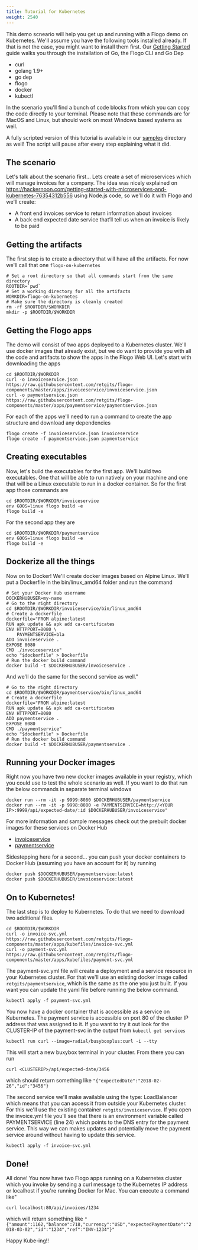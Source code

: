 ```yaml
---
title: Tutorial for Kubernetes
weight: 2540
---
```


This demo scneario will help you get up and running with a Flogo demo on Kubernetes. We'll assume you have the following tools installed already. If that is not the case, you might want to install them first. Our [Getting Started](../../../getting-started/getting-started-cli/) guide walks you through the installation of Go, the Flogo CLI and Go Dep

* curl
* golang 1.9+
* go dep
* flogo
* docker
* kubectl

In the scenario you'll find a bunch of code blocks from which you can copy the code directly to your terminal. Please note that these commands are for MacOS and Linux, but should work on most Windows based systems as well.

A fully scripted version of this tutorial is available in our [samples](https://github.com/TIBCOSoftware/flogo/tree/master/samples/kubernetes) directory as well! The script will pause after every step explaining what it did.

## The scenario
Let's talk about the scenario first... Lets create a set of microservices which will manage invoices for a company. The idea was nicely explained on https://hackernoon.com/getting-started-with-microservices-and-kubernetes-76354312b556 using Node.js code, so we'll do it with Flogo and we'll create:

* A front end invoices service to return information about invoices
* A back end expected date service that’ll tell us when an invoice is likely to be paid

## Getting the artifacts
The first step is to create a directory that will have all the artifacts. For now we'll call that one `flogo-on-kubernetes`

```
# Set a root directory so that all commands start from the same directory
ROOTDIR=`pwd`
# Set a working directory for all the artifacts
WORKDIR=flogo-on-kubernetes
# Make sure the directory is cleanly created
rm -rf $ROOTDIR/$WORKDIR
mkdir -p $ROOTDIR/$WORKDIR
```

## Getting the Flogo apps
The demo will consist of two apps deployed to a Kubernetes cluster. We'll use docker images that already exist, but we do want to provide you with all the code and artifacts to show the apps in the Flogo Web UI. Let's start with downloading the apps
```
cd $ROOTDIR/$WORKDIR
curl -o invoiceservice.json https://raw.githubusercontent.com/retgits/flogo-components/master/apps/invoiceservice/invoiceservice.json
curl -o paymentservice.json https://raw.githubusercontent.com/retgits/flogo-components/master/apps/paymentservice/paymentservice.json
```

For each of the apps we'll need to run a command to create the app structure and download any dependencies
```
flogo create -f invoiceservice.json invoiceservice
flogo create -f paymentservice.json paymentservice
```

## Creating executables
Now, let's build the executables for the first app. We'll build two executables. One that will be able to run natively on your machine and one that will be a Linux executable to run in a docker container. So for the first app those commands are
```
cd $ROOTDIR/$WORKDIR/invoiceservice
env GOOS=linux flogo build -e
flogo build -e
```

For the second app they are
```
cd $ROOTDIR/$WORKDIR/paymentservice
env GOOS=linux flogo build -e
flogo build -e
```

## Dockerize all the things
Now on to Docker! We'll create docker images based on Alpine Linux. We'll put a Dockerfile in the bin/linux_amd64 folder and run the command
```
# Set your Docker Hub username
DOCKERHUBUSER=my-name
# Go to the right directory
cd $ROOTDIR/$WORKDIR/invoiceservice/bin/linux_amd64
# Create a dockerfile
dockerfile="FROM alpine:latest
RUN apk update && apk add ca-certificates
ENV HTTPPORT=8080 \ 
    PAYMENTSERVICE=bla
ADD invoiceservice .
EXPOSE 8080
CMD ./invoiceservice"
echo "$dockerfile" > Dockerfile
# Run the docker build command
docker build -t $DOCKERHUBUSER/invoiceservice .
```

And we'll do the same for the second service as well."
```
# Go to the right directory
cd $ROOTDIR/$WORKDIR/paymentservice/bin/linux_amd64
# Create a dockerfile
dockerfile="FROM alpine:latest
RUN apk update && apk add ca-certificates
ENV HTTPPORT=8080
ADD paymentservice .
EXPOSE 8080
CMD ./paymentservice"
echo "$dockerfile" > Dockerfile
# Run the docker build command
docker build -t $DOCKERHUBUSER/paymentservice .
```

## Running your Docker images
Right now you have two new docker images available in your registry, which you could use to test the whole scenario as well. If you want to do that run the below commands in separate terminal windows
```
docker run --rm -it -p 9999:8080 $DOCKERHUBUSER/paymentservice
docker run --rm -it -p 9998:8080 -e PAYMENTSERVICE=http://<YOUR IP>:9999/api/expected-date/:id $DOCKERHUBUSER/invoiceservice"
```
For more information and sample messages check out the prebuilt docker images for these services on Docker Hub

* [invoiceservice](https://hub.docker.com/r/retgits/invoiceservice/)
* [paymentservice](https://hub.docker.com/r/retgits/paymentservice/)

Sidestepping here for a second... you can push your docker containers to Docker Hub (assuming you have an account for it) by running
```
docker push $DOCKERHUBUSER/paymentservice:latest
docker push $DOCKERHUBUSER/invoiceservice:latest
```

## On to Kubernetes!
The last step is to deploy to Kubernetes. To do that we need to download two additional files.
```
cd $ROOTDIR/$WORKDIR
curl -o invoice-svc.yml https://raw.githubusercontent.com/retgits/flogo-components/master/apps/kubefiles/invoice-svc.yml
curl -o payment-svc.yml https://raw.githubusercontent.com/retgits/flogo-components/master/apps/kubefiles/payment-svc.yml
```

The payment-svc.yml file will create a deployment and a service resource in your Kubernetes cluster. For that we'll use an existing docker image called `retgits/paymentservice`, which is the same as the one you just built. If you want you can update the yaml file before running the below command.
```
kubectl apply -f payment-svc.yml
```

You now have a docker container that is accessible as a service on Kubernetes. The payment service is accessible on port 80 of the cluster IP address that was assigned to it. If you want to try it out look for the CLUSTER-IP of the payment-svc in the output from `kubectl get services`
```
kubectl run curl --image=radial/busyboxplus:curl -i --tty
```
This will start a new buxybox terminal in your cluster. From there you can run 
```
curl <CLUSTERIP>/api/expected-date/3456
```
which should return something like `"{"expectedDate":"2018-02-26","id":"3456"}`

The second service we'll make available using the type: LoadBalancer which means that you can access it from outside your Kubernetes cluster. For this we'll use the existing container `retgits/invoiceservice`. If you open the invoice.yml file you'll see that there is an environment variable called PAYMENTSERVICE (line 24) which points to the DNS entry for the payment service. This way we can makes updates and potentially move the payment service around without having to update this service.
```
kubectl apply -f invoice-svc.yml
```

## Done!
All done! You now have two Flogo apps running on a Kubernetes cluster which you invoke by sending a curl message to the Kubernetes IP address or localhost if you're running Docker for Mac. You can execute a command like"
```
curl localhost:80/api/invoices/1234
```
which will return something like `"{"amount":1162,"balance":718,"currency":"USD","expectedPaymentDate":"2018-03-02","id":"1234","ref":"INV-1234"}"`

Happy Kube-ing!!
